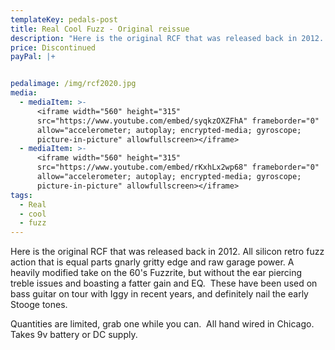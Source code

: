 ```yaml
---
templateKey: pedals-post
title: Real Cool Fuzz - Original reissue
description: "Here is the original RCF that was released back in 2012. All silicon retro fuzz action that is equal parts gnarly gritty edge and raw garage power. A heavily modified take on the 60's Fuzzrite, but without the ear piercing treble issues and boasting a fatter gain and EQ.\_ These have been used on bass guitar on tour with Iggy in recent years, and definitely nail the early Stooge tones."
price: Discontinued
payPal: |+


pedalimage: /img/rcf2020.jpg
media:
  - mediaItem: >-
      <iframe width="560" height="315"
      src="https://www.youtube.com/embed/syqkzOXZFhA" frameborder="0"
      allow="accelerometer; autoplay; encrypted-media; gyroscope;
      picture-in-picture" allowfullscreen></iframe>
  - mediaItem: >-
      <iframe width="560" height="315"
      src="https://www.youtube.com/embed/rKxhLx2wp68" frameborder="0"
      allow="accelerometer; autoplay; encrypted-media; gyroscope;
      picture-in-picture" allowfullscreen></iframe>
tags:
  - Real
  - cool
  - fuzz
---
```

Here is the original RCF that was released back in 2012. All silicon retro fuzz action that is equal parts gnarly gritty edge and raw garage power. A heavily modified take on the 60's Fuzzrite, but without the ear piercing treble issues and boasting a fatter gain and EQ.  These have been used on bass guitar on tour with Iggy in recent years, and definitely nail the early Stooge tones.

Quantities are limited, grab one while you can.  All hand wired in Chicago. Takes 9v battery or DC supply.
